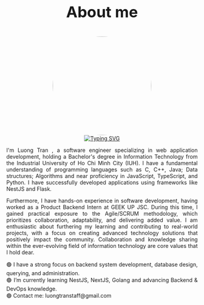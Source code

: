 <div align="center">
    <p style="font-size: 40px; font-weight: bolder">About me</p>
    <img style="border-radius: 50%" width="260px"
        src="https://media.licdn.com/dms/image/D5603AQHcVaanl35Xjg/profile-displayphoto-shrink_800_800/0/1694327418181?e=2147483647&v=beta&t=mgTu4qjjrMIONw3EgGArhsPinwkg5T_NM6vWdXIey00" />
    <div>
        <a href="https://git.io/typing-svg"><img src="https://readme-typing-svg.herokuapp.com?font=Arial&weight=800&pause=1000&color=15DBF7&center=true&vCenter=true&random=false&width=435&lines=Hey%2C+I'm+Luong+Tran+%F0%9F%98%8E;I+am+a+former+student+at+IUH+-+Vietnam+;I+am+pursuing+a+career+in+Software+Engineering;%F0%9F%92%ABLearn.+%F0%9F%92%BBWork.+%F0%9F%8C%B1Grow.;%F0%9F%A4%8DOpen+Source" alt="Typing SVG" /></a>
    </div>
    <div>
            <p align="justify">
            I'm Luong Tran , a software engineer specializing in web application development, holding a Bachelor's
            degree in Information Technology from the Industrial University of Ho Chi Minh City (IUH). I have a
            fundamental understanding of programming languages such as C, C++, Java; Data structures; Algorithms and
            near proficiency in JavaScript, TypeScript, and Python. I have successfully developed applications using
            frameworks like NestJS and Flask.
            </p>
            <p align="justify">
                Furthermore, I have hands-on experience in software development, having worked as a Product Backend Intern
            at GEEK UP JSC. During this time, I gained practical exposure to the Agile/SCRUM methodology, which
            prioritizes collaboration, adaptability, and delivering added value. I am enthusiastic about furthering my
            learning and contributing to real-world projects, with a focus on creating advanced technology solutions
            that positively impact the community. Collaboration and knowledge sharing within the ever-evolving field of
            information technology are core values that I hold dear.
            </p>
            <p align="justify">
            🟢 I have a strong focus on backend system development, database design, querying, and administration.
            </br>
            🟢 I’m currently learning NestJS, NextJS, Golang and advancing Backend & DevOps knowledge.
            </br>
            🟢 Contact me: luongtranstaff@gmail.com   
            </p>
    </div>

</div>